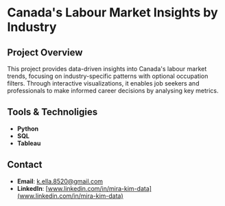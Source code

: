 # Canada's Labour Market Insights by Industry

## Project Overview
This project provides data-driven insights into Canada's labour market trends, focusing on industry-specific patterns with optional occupation filters. Through interactive visualizations, it enables job seekers and professionals to make informed career decisions by analysing key metrics.


## Tools & Technoligies
- **Python**
- **SQL**
- **Tableau**


## Contact
- **Email**: k.ella.8520@gmail.com
- **LinkedIn**: [www.linkedin.com/in/mira-kim-data](www.linkedin.com/in/mira-kim-data)
